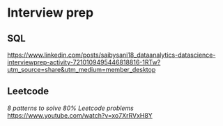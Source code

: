 # Interview prep

## SQL
https://www.linkedin.com/posts/saibysani18_dataanalytics-datascience-interviewprep-activity-7210109495446818816-1RTw?utm_source=share&utm_medium=member_desktop

## Leetcode
_8 patterns to solve 80% Leetcode problems_
https://www.youtube.com/watch?v=xo7XrRVxH8Y
